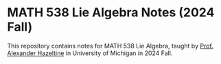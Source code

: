 # MATH 538 Lie Algebra Notes (2024 Fall)

This repository contains notes for MATH 538 Lie Algebra, taught by [Prof. Alexander Hazeltine](https://lsa.umich.edu/math/people/postdoc-faculty/ahazelti.html) in University of Michigan in 2024 Fall.
